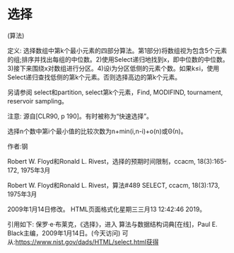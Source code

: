 # 选择


(算法)



定义:
选择数组中第k个最小元素的四部分算法。第1部分)将数组视为包含5个元素的组;排序并找出每组的中位数。2)使用Select递归地找到x，即中位数的中位数。3)接下来围绕x对数组进行分区。4)设i为分区低侧的元素个数。如果k≤i，使用Select递归查找低侧的第k个元素。否则选择高边的第k个元素。



另请参阅
select和partition, select第k个元素，Find, MODIFIND, tournament, reservoir sampling。



注意:
源自[CLR90, p 190]。有时被称为“快速选择”。

选择n个数中第i个最小值的比较次数为n+min(i,n-i)+o(n)或Θ(n)。


作者:钢


Robert W. Floyd和Ronald L. Rivest，选择的预期时间限制，ccacm, 18(3):165-172, 1975年3月

Robert W. Floyd和Ronald L. Rivest，算法#489 SELECT, ccacm, 18(3):173, 1975年3月








2009年1月14日修改。
HTML页面格式化星期三三月13 12:42:46 2019。



引用如下:
保罗·e·布莱克，《选择》，进入
算法与数据结构词典[在线]，Paul E. Black主编，2009年1月14日。(今天访问)
可从:https://www.nist.gov/dads/HTML/select.html获得